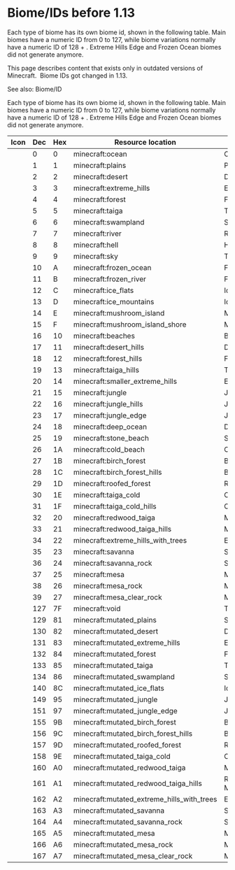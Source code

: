 # Biome/IDs before 1.13
Each type of biome has its own biome id, shown in the following table. Main biomes have a numeric ID from 0 to 127, while biome variations normally have a numeric ID of 128 + <original biome number>. Extreme Hills Edge and Frozen Ocean biomes did not generate anymore. 


  

This page describes content that exists only in outdated versions of Minecraft. 
Biome IDs got changed in 1.13.


See also: Biome/ID

Each type of biome has its own biome id, shown in the following table. Main biomes have a numeric ID from 0 to 127, while biome variations normally have a numeric ID of 128 + <original biome number>. Extreme Hills Edge and Frozen Ocean biomes did not generate anymore. 

| Icon | Dec | Hex | Resource location                          | Biome                 | Color  |
|------|-----|-----|--------------------------------------------|-----------------------|--------|
|      | 0   | 0   | minecraft:ocean                            | Ocean                 | 000070 |
|      | 1   | 1   | minecraft:plains                           | Plains                | 8DB360 |
|      | 2   | 2   | minecraft:desert                           | Desert                | FA9418 |
|      | 3   | 3   | minecraft:extreme_hills                    | Extreme Hills         | 606060 |
|      | 4   | 4   | minecraft:forest                           | Forest                | 056621 |
|      | 5   | 5   | minecraft:taiga                            | Taiga                 | 0B6659 |
|      | 6   | 6   | minecraft:swampland                        | Swampland             | 07F9B2 |
|      | 7   | 7   | minecraft:river                            | River                 | 0000FF |
|      | 8   | 8   | minecraft:hell                             | Hell                  | FF0000 |
|      | 9   | 9   | minecraft:sky                              | The End               | 8080FF |
|      | 10  | A   | minecraft:frozen_ocean                     | FrozenOcean           | 9090A0 |
|      | 11  | B   | minecraft:frozen_river                     | FrozenRiver           | A0A0FF |
|      | 12  | C   | minecraft:ice_flats                        | Ice Plains            | FFFFFF |
|      | 13  | D   | minecraft:ice_mountains                    | Ice Mountains         | A0A0A0 |
|      | 14  | E   | minecraft:mushroom_island                  | MushroomIsland        | FF00FF |
|      | 15  | F   | minecraft:mushroom_island_shore            | MushroomIslandShore   | A000FF |
|      | 16  | 10  | minecraft:beaches                          | Beach                 | FADE55 |
|      | 17  | 11  | minecraft:desert_hills                     | DesertHills           | D25F12 |
|      | 18  | 12  | minecraft:forest_hills                     | ForestHills           | 22551C |
|      | 19  | 13  | minecraft:taiga_hills                      | TaigaHills            | 163933 |
|      | 20  | 14  | minecraft:smaller_extreme_hills            | Extreme Hills Edge    | 72789A |
|      | 21  | 15  | minecraft:jungle                           | Jungle                | 537B09 |
|      | 22  | 16  | minecraft:jungle_hills                     | JungleHills           | 2C4205 |
|      | 23  | 17  | minecraft:jungle_edge                      | JungleEdge            | 628B17 |
|      | 24  | 18  | minecraft:deep_ocean                       | Deep Ocean            | 000030 |
|      | 25  | 19  | minecraft:stone_beach                      | Stone Beach           | A2A284 |
|      | 26  | 1A  | minecraft:cold_beach                       | Cold Beach            | FAF0C0 |
|      | 27  | 1B  | minecraft:birch_forest                     | Birch Forest          | 307444 |
|      | 28  | 1C  | minecraft:birch_forest_hills               | Birch Forest Hills    | 1F5F32 |
|      | 29  | 1D  | minecraft:roofed_forest                    | Roofed Forest         | 40511A |
|      | 30  | 1E  | minecraft:taiga_cold                       | Cold Taiga            | 31554A |
|      | 31  | 1F  | minecraft:taiga_cold_hills                 | Cold Taiga Hills      | 243F36 |
|      | 32  | 20  | minecraft:redwood_taiga                    | Mega Taiga            | 596651 |
|      | 33  | 21  | minecraft:redwood_taiga_hills              | Mega Taiga Hills      | 545F3E |
|      | 34  | 22  | minecraft:extreme_hills_with_trees         | Extreme Hills+        | 507050 |
|      | 35  | 23  | minecraft:savanna                          | Savanna               | BDB25F |
|      | 36  | 24  | minecraft:savanna_rock                     | Savanna Plateau       | A79D64 |
|      | 37  | 25  | minecraft:mesa                             | Mesa                  | D94515 |
|      | 38  | 26  | minecraft:mesa_rock                        | Mesa Plateau F        | B09765 |
|      | 39  | 27  | minecraft:mesa_clear_rock                  | Mesa Plateau          | CA8C65 |
|      | 127 | 7F  | minecraft:void                             | The Void              |        |
|      | 129 | 81  | minecraft:mutated_plains                   | Sunflower Plains      | B5DB88 |
|      | 130 | 82  | minecraft:mutated_desert                   | Desert M              | FFBC40 |
|      | 131 | 83  | minecraft:mutated_extreme_hills            | Extreme Hills M       | 888888 |
|      | 132 | 84  | minecraft:mutated_forest                   | Flower Forest         | 2d8e48 |
|      | 133 | 85  | minecraft:mutated_taiga                    | Taiga M               | 596651 |
|      | 134 | 86  | minecraft:mutated_swampland                | Swampland M           | 2FFFDA |
|      | 140 | 8C  | minecraft:mutated_ice_flats                | Ice Plains Spikes     | B4DCDC |
|      | 149 | 95  | minecraft:mutated_jungle                   | Jungle M              | 7BA331 |
|      | 151 | 97  | minecraft:mutated_jungle_edge              | JungleEdge M          | 8AB33F |
|      | 155 | 9B  | minecraft:mutated_birch_forest             | Birch Forest M        | 589C6C |
|      | 156 | 9C  | minecraft:mutated_birch_forest_hills       | Birch Forest Hills M  | 47875A |
|      | 157 | 9D  | minecraft:mutated_roofed_forest            | Roofed Forest M       | 687942 |
|      | 158 | 9E  | minecraft:mutated_taiga_cold               | Cold Taiga M          | 597D72 |
|      | 160 | A0  | minecraft:mutated_redwood_taiga            | Mega Spruce Taiga     | 818e79 |
|      | 161 | A1  | minecraft:mutated_redwood_taiga_hills      | Redwood Taiga Hills M | 6d7766 |
|      | 162 | A2  | minecraft:mutated_extreme_hills_with_trees | Extreme Hills+ M      | 789878 |
|      | 163 | A3  | minecraft:mutated_savanna                  | Savanna M             | E5DA87 |
|      | 164 | A4  | minecraft:mutated_savanna_rock             | Savanna Plateau M     | CFC58C |
|      | 165 | A5  | minecraft:mutated_mesa                     | Mesa(Bryce)           | FF6D3D |
|      | 166 | A6  | minecraft:mutated_mesa_rock                | Mesa Plateau F M      | D8BF8D |
|      | 167 | A7  | minecraft:mutated_mesa_clear_rock          | Mesa Plateau M        | F2B48D |



